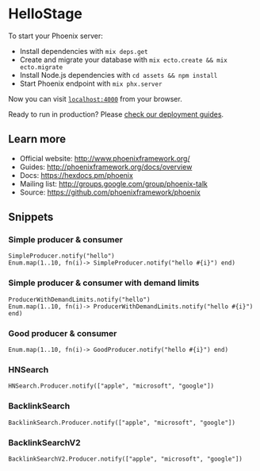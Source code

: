 # HelloStage

To start your Phoenix server:

  * Install dependencies with `mix deps.get`
  * Create and migrate your database with `mix ecto.create && mix ecto.migrate`
  * Install Node.js dependencies with `cd assets && npm install`
  * Start Phoenix endpoint with `mix phx.server`

Now you can visit [`localhost:4000`](http://localhost:4000) from your browser.

Ready to run in production? Please [check our deployment guides](http://www.phoenixframework.org/docs/deployment).

## Learn more

  * Official website: http://www.phoenixframework.org/
  * Guides: http://phoenixframework.org/docs/overview
  * Docs: https://hexdocs.pm/phoenix
  * Mailing list: http://groups.google.com/group/phoenix-talk
  * Source: https://github.com/phoenixframework/phoenix

## Snippets

### Simple producer & consumer

```
SimpleProducer.notify("hello")
Enum.map(1..10, fn(i)-> SimpleProducer.notify("hello #{i}") end)
```

### Simple producer & consumer with demand limits

```
ProducerWithDemandLimits.notify("hello")
Enum.map(1..10, fn(i)-> ProducerWithDemandLimits.notify("hello #{i}") end)
```

### Good producer & consumer

```
Enum.map(1..10, fn(i)-> GoodProducer.notify("hello #{i}") end)
```

### HNSearch

```
HNSearch.Producer.notify(["apple", "microsoft", "google"])
```

### BacklinkSearch

```
BacklinkSearch.Producer.notify(["apple", "microsoft", "google"])
```

### BacklinkSearchV2

```
BacklinkSearchV2.Producer.notify(["apple", "microsoft", "google"])
```
